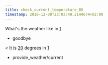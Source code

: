 ```yaml
---
title: check_current_temperature_05
timestamp: 2016-12-08T23:03:49.2144674+02:00
---
```


What's the weather like in [1](city)
* goodbye

< It is [20](temperature) degrees in [1](city)
* provide_weather/current

